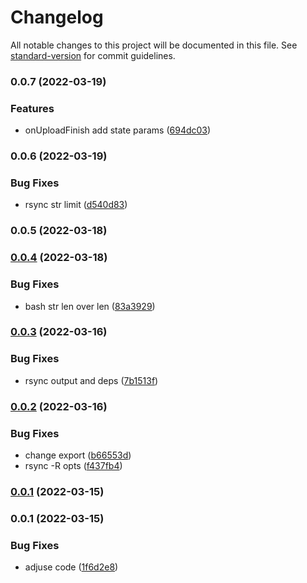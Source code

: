 # Changelog

All notable changes to this project will be documented in this file. See [standard-version](https://github.com/conventional-changelog/standard-version) for commit guidelines.

### 0.0.7 (2022-03-19)


### Features

* onUploadFinish add state params ([694dc03](https://github.com/planjs/webpack-deploy-plugin/commit/694dc03b4d4fadbd6267de951f1ae2535a022d5e))

### 0.0.6 (2022-03-19)


### Bug Fixes

* rsync str limit ([d540d83](https://github.com/planjs/webpack-deploy-plugin/commit/d540d831366536c5a9e4f23536b7813e7ae14f21))

### 0.0.5 (2022-03-18)

### [0.0.4](https://github.com/planjs/webpack-deploy-plugin/compare/stable-0.0.3...stable-0.0.4) (2022-03-18)


### Bug Fixes

* bash str len over len ([83a3929](https://github.com/planjs/webpack-deploy-plugin/commit/83a39296abc82764096ae90299085a477cab0406))

### [0.0.3](https://github.com/planjs/webpack-deploy-plugin/compare/stable-0.0.2...stable-0.0.3) (2022-03-16)


### Bug Fixes

* rsync output and deps ([7b1513f](https://github.com/planjs/webpack-deploy-plugin/commit/7b1513f20d9364ffc1fc3ca46ae77a32d452d4e4))

### [0.0.2](https://github.com/planjs/webpack-deploy-plugin/compare/stable-0.0.1...stable-0.0.2) (2022-03-16)


### Bug Fixes

* change export ([b66553d](https://github.com/planjs/webpack-deploy-plugin/commit/b66553d1395e0026d6eddb540837276dc0ef3e06))
* rsync -R opts ([f437fb4](https://github.com/planjs/webpack-deploy-plugin/commit/f437fb4f439bba568b9fdfcd8f0f055478858579))

### [0.0.1](https://github.com/planjs/webpack-deploy-plugin/compare/stable-0.0.1...stable-0.0.1) (2022-03-15)

### 0.0.1 (2022-03-15)


### Bug Fixes

* adjuse code ([1f6d2e8](https://github.com/planjs/webpack-deploy-plugin/commit/1f6d2e8ec490f74c1d3a6497e5fbec09abf0dbaa))
